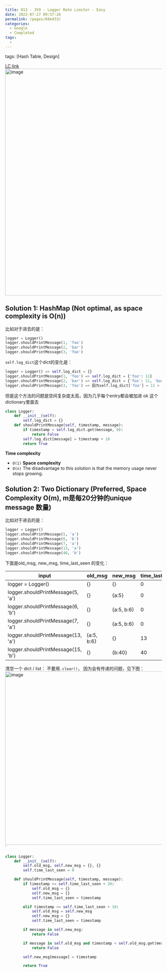 ```yaml
---
title: 013 - 359 - Logger Rate Limiter - Easy
date: 2022-07-27 09:57:26
permalink: /pages/69e433/
categories:
  - Google
  - Completed
tags:
  - 
---
```

tags: [Hash Table, Design]


[LC link](https://leetcode.cn/problems/logger-rate-limiter/)
<img width="729" alt="image" src="https://user-images.githubusercontent.com/41789327/180637422-7b94da50-421e-4cc9-9473-fbd45b93f26f.png">

## Solution 1: HashMap (Not optimal, as space complexity is O(n))
比如对于进去的是：
```python
logger = Logger()
logger.shouldPrintMessage(1, 'foo')
logger.shouldPrintMessage(2, 'bar')
logger.shouldPrintMessage(3, 'foo')
```

`self.log_dict`这个dict的变化是：
```python
logger = Logger() => self.log_dict = {}
logger.shouldPrintMessage(1, 'foo') => self.log_dict = {'foo': 11}
logger.shouldPrintMessage(2, 'bar') => self.log_dict = {'foo': 11, 'bar': 12}
logger.shouldPrintMessage(3, 'foo') => 因为self.log_dict['foo'] = 11 > 3, 所以返回false， self.log_dict 保持不变，还是 {'foo': 11, 'bar': 12}
```

但是这个方法的问题是空间复杂度太高，因为几乎每个entry都会被加进 ok 这个dictionary里面去

```python
class Logger:
	def __init__(self):
		self.log_dict = {}
	def shouldPrintMessage(self, timestamp, message):
		if timestamp < self.log_dict.get(message, 0):
			return False
		self.log_dict[message] = timestamp + 10
		return True
```
**Time complexity**
-   `O(1)`
**Space complexity**
-   `O(n)`
The disadvantage to this solution is that the memory usage never stops growing.

## Solution 2: Two Dictionary (Preferred, Space Complexity O(m), m是每20分钟的unique message 数量)
比如对于进去的是：
```python
logger = Logger()
logger.shouldPrintMessage(5, 'a')
logger.shouldPrintMessage(6, 'b')
logger.shouldPrintMessage(7, 'a')
logger.shouldPrintMessage(13, 'a')
logger.shouldPrintMessage(40, 'b')
```

下面是old_msg, new_msg, time_last_seen 的变化：

| input                              | old_msg    | new_msg    | time_last_seen | return |
| ---------------------------------- | ---------- | ---------- | -------------- | ------ |
| logger = Logger()                  | {}         | {}         | 0              |        |
| logger.shouldPrintMessage(5, 'a')  | {}         | {a:5}      | 0              | True   |
| logger.shouldPrintMessage(6, 'b')  | {}         | {a:5, b:6} | 0              | True   |
| logger.shouldPrintMessage(7, 'a')  | {}         | {a:5, b:6} | 0              | False  |
| logger.shouldPrintMessage(13, 'a') | {a:5, b:6} | {}     | 13             | False   |
| logger.shouldPrintMessage(15, 'b') | {}         | {b:40}     | 40             | True   |
   


清空一个 dict / list： 不要用`.clear()`， 因为会有传递的问题，见下图：
<img width="557" alt="image" src="https://user-images.githubusercontent.com/41789327/180663697-07402ade-15fd-4e26-81cf-c1d04ab3e5a3.png">
`
```python
class Logger:
	def __init__(self):
		self.old_msg, self.new_msg = {}, {}
		self.time_last_seen = 0

	def shouldPrintMessage(self, timestamp, message):
		if timestamp >= self.time_last_seen + 20:
			self.old_msg = {}
			self.new_msg = {}
			self.time_last_seen = timestamp

		elif timestamp >= self.time_last_seen + 10:
			self.old_msg = self.new_msg
			self.new_msg = {}
			self.time_last_seen = timestamp

		if message in self.new_msg:
			return False

		if message in self.old_msg and timestamp < self.old_msg.get(message) + 10:
			return False 

		self.new_msg[message] = timestamp

		return True
```


